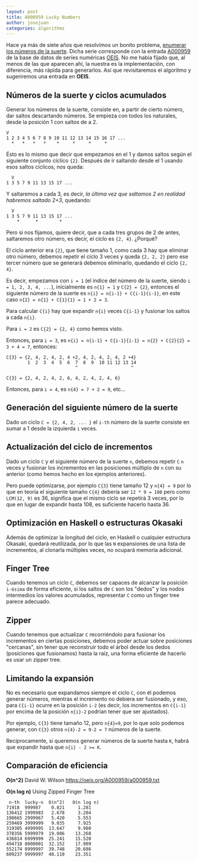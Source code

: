 ```yaml
---
layout: post
title: A000959 Lucky Numbers
author: josejuan
categories: algorithms
---
```


Hace ya más de siete años que resolvimos un bonito problema, <a href="/algorithms/2017/01/05/zipped-finger-tree.html">enumerar los números de la suerte</a>. Dicha serie corresponde con la entrada <a href="https://oeis.org/A000959">A000959</a> de la base de datos de series numéricas <a href="https://oeis.org">OEIS</a>. No me había fijado que, al menos de las que aparecen ahí, la nuestra es la implementación, con diferencia, más rápida para generarlos. Así que revisitaremos el algoritmo y sugeriremos una entrada en **OEIS**.

## Números de la suerte y ciclos acumulados

Generar los números de la suerte, consiste en, a partir de cierto número, dar saltos descartando números. Se empieza con todos los naturales, desde la posición 1 con saltos de a 2.

```text
V
1 2 3 4 5 6 7 8 9 10 11 12 13 14 15 16 17 ...
  *   *   *   *    *     *     *     *
```

Ésto es lo mismo que decir que empezamos en el 1 y damos saltos según el siguiente conjunto cíclico `{2}`. Después de ir saltando desde el 1 usando esos saltos cíclicos, nos queda:

```text
  V
1 3 5 7 9 11 13 15 17 ...
```

Y saltaremos a cada 3, es decir, *la última vez que saltamos 2 en realidad habremos saltado 2+3*, quedando:

```text
  V
1 3 5 7 9 11 13 15 17 ...
    *      *        *
```

Pero si nos fijamos, quiere decir, que a cada tres grupos de 2 de antes, saltaremos otro número, es decir, el ciclo es `{2, 4}`. ¿Porqué?

El ciclo anterior era `{2}`, que tiene tamaño 1, como cada 3 hay que eliminar otro número, debemos repetir el ciclo 3 veces y queda `{2, 2, 2}` pero ese tercer número que se generará debemos eliminarlo, quedando el ciclo `{2, 4}`.

Es decir, empezamos con `i = 1` (el índice del número de la suerte, siendo `i = 1, 2, 3, 4, ...`), inicialmente es `n{1} = 1` y `C{2} = {2}`, entonces el siguiente número de la suerte es `n{i} = n{i-1} + C{i-1}{i-1}`, en este caso `n{2} = n{1} + C{1}{1} = 1 + 2 = 3`.

Para calcular `C{i}` hay que expandir `n{i}` veces `C{i-1}` y fusionar los saltos a cada `n{i}`.

Para `i = 2` es `C{2} = {2, 4}` como hemos visto.

Entonces, para `i = 3`, es `n{i} = n{i-1} + C{i-1}{i-1} = n{2} + C{2}{2} = 3 + 4 = 7`, entonces:

```text
C{3} = {2, 4, 2, 4, 2, 4 +2, 4, 2, 4, 2, 4, 2 +4}
        1  2  3  4  5  6  7  8  9  10 11 12 13 14
                          ^                    ^

C{3} = {2, 4, 2, 4, 2, 6, 4, 2, 4, 2, 4, 6}
```

Entonces, para `i = 4`, es `n{4} = 7 + 2 = 9`, etc...

## Generación del siguiente número de la suerte

Dado un ciclo `C = {2, 4, 2, ... }` el `i-th` número de la suerte consiste en sumar a 1 desde la izquierda `i` veces.

## Actualización del ciclo de incrementos

Dado un ciclo `C` y el siguiente número de la suerte `n`, debemos repetir `C` `n` veces y fusionar los incrementos en las posiciones múltiplo de `n` con su anterior (como hemos hecho en los ejemplos anteriores).

Pero puede optimizarse, por ejemplo `C{3}` tiene tamaño 12 y `n{4} = 9` por lo que en teoría el siguiente tamaño `C{4}` debería ser `12 * 9 = 108` pero como `LCM(12, 9)` es 36, significa que el mismo ciclo se repetirá 3 veces, por lo que en lugar de expandir hasta 108, es suficiente hacerlo hasta 36.

## Optimización en Haskell o estructuras Okasaki

Además de optimizar la longitud del ciclo, en Haskell o cualquier estructura Okasaki, quedará reutilizada, por lo que las `N` expansiones de una lista de incrementos, al clonarla múltiples veces, no ocupará memoria adicional.

## Finger Tree

Cuando tenemos un ciclo `C`, debemos ser capaces de alcanzar la posición `i-ésima` de forma eficiente, si los saltos de `C` son los "dedos" y los nodos intermedios los valores acumulados, representar `C` como un finger tree parece adecuado.

## Zipper

Cuando tenemos que actualizar `C` recorriéndolo para fusionar los incrementos en ciertas posiciones, debemos poder actuar sobre posiciones "cercanas", sin tener que reconstruir todo el árbol desde los dedos (posiciones que fusionamos) hasta la raíz, una forma eficiente de hacerlo es usar un zipper tree.

## Limitando la expansión

No es necesario que expandamos siempre el ciclo `C`, con él podemos generar números, mientras el incremento no debiera ser fusionado, y eso, para `C{i-1}` ocurre en la posición `i-2` (es decir, los incrementos en `C{i-1}` por encima de la posición `n{i}-2` podrían tener que ser ajustados).

Por ejemplo, `C{3}` tiene tamaño 12, pero `n{4}=9`, por lo que solo podemos generar, con `C{3}` otros `n{4}-2 = 9-2 = 7` números de la suerte.

Recíprocamente, si queremos generar números de la suerte hasta `K`, habrá que expandir hasta que `n{i} - 2 >= K`.

## Comparación de eficiencia

**O(n^2)**     David W. Wilson https://oeis.org/A000959/a000959.txt

**O(n log n)** Using Zipped Finger Tree

```text
 n-th  lucky-n  O(n^2)   O(n log n)
71918  999987    0.821     1.281
136412 1999983   2.678     3.204
198665 2999967   5.420     5.553
259469 3999999   9.035     7.925
319305 4999995  13.647     9.980
378356 5999979  19.086    13.268
436814 6999999  25.241    15.520
494718 8000001  32.152    17.909
552174 8999997  39.748    20.686
609237 9999997  48.110    23.351
```
